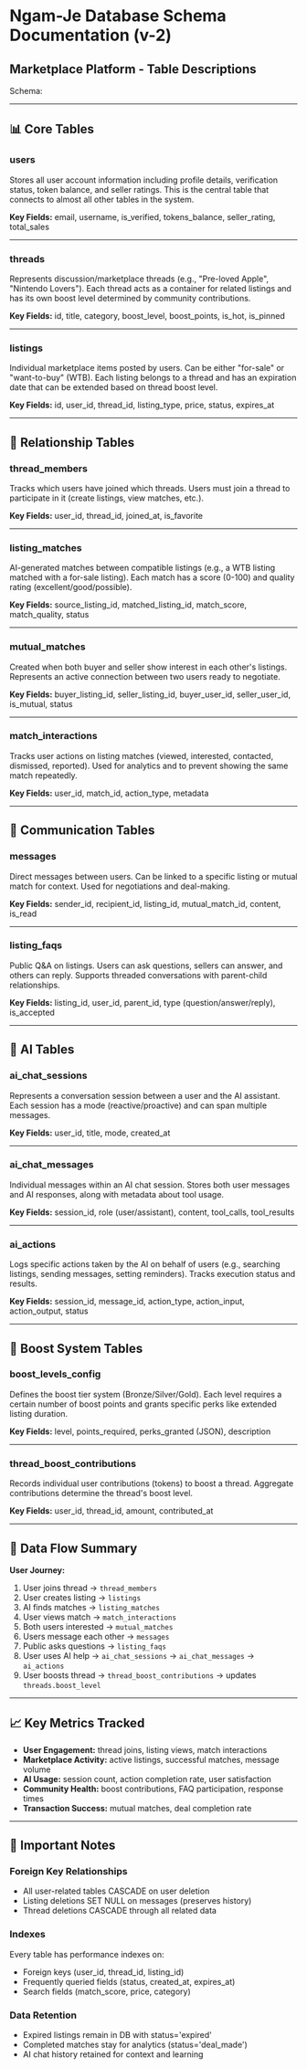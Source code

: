 # Ngam-Je Database Schema Documentation (v-2)
## Marketplace Platform - Table Descriptions
Schema: 

---

## 📊 Core Tables

### **users**
Stores all user account information including profile details, verification status, token balance, and seller ratings. This is the central table that connects to almost all other tables in the system.

**Key Fields:** email, username, is_verified, tokens_balance, seller_rating, total_sales

---

### **threads**
Represents discussion/marketplace threads (e.g., "Pre-loved Apple", "Nintendo Lovers"). Each thread acts as a container for related listings and has its own boost level determined by community contributions.

**Key Fields:** id, title, category, boost_level, boost_points, is_hot, is_pinned

---

### **listings**
Individual marketplace items posted by users. Can be either "for-sale" or "want-to-buy" (WTB). Each listing belongs to a thread and has an expiration date that can be extended based on thread boost level.

**Key Fields:** id, user_id, thread_id, listing_type, price, status, expires_at

---

## 🔗 Relationship Tables

### **thread_members**
Tracks which users have joined which threads. Users must join a thread to participate in it (create listings, view matches, etc.).

**Key Fields:** user_id, thread_id, joined_at, is_favorite

---

### **listing_matches**
AI-generated matches between compatible listings (e.g., a WTB listing matched with a for-sale listing). Each match has a score (0-100) and quality rating (excellent/good/possible).

**Key Fields:** source_listing_id, matched_listing_id, match_score, match_quality, status

---

### **mutual_matches**
Created when both buyer and seller show interest in each other's listings. Represents an active connection between two users ready to negotiate.

**Key Fields:** buyer_listing_id, seller_listing_id, buyer_user_id, seller_user_id, is_mutual, status

---

### **match_interactions**
Tracks user actions on listing matches (viewed, interested, contacted, dismissed, reported). Used for analytics and to prevent showing the same match repeatedly.

**Key Fields:** user_id, match_id, action_type, metadata

---

## 💬 Communication Tables

### **messages**
Direct messages between users. Can be linked to a specific listing or mutual match for context. Used for negotiations and deal-making.

**Key Fields:** sender_id, recipient_id, listing_id, mutual_match_id, content, is_read

---

### **listing_faqs**
Public Q&A on listings. Users can ask questions, sellers can answer, and others can reply. Supports threaded conversations with parent-child relationships.

**Key Fields:** listing_id, user_id, parent_id, type (question/answer/reply), is_accepted

---

## 🤖 AI Tables

### **ai_chat_sessions**
Represents a conversation session between a user and the AI assistant. Each session has a mode (reactive/proactive) and can span multiple messages.

**Key Fields:** user_id, title, mode, created_at

---

### **ai_chat_messages**
Individual messages within an AI chat session. Stores both user messages and AI responses, along with metadata about tool usage.

**Key Fields:** session_id, role (user/assistant), content, tool_calls, tool_results

---

### **ai_actions**
Logs specific actions taken by the AI on behalf of users (e.g., searching listings, sending messages, setting reminders). Tracks execution status and results.

**Key Fields:** session_id, message_id, action_type, action_input, action_output, status

---

## 🚀 Boost System Tables

### **boost_levels_config**
Defines the boost tier system (Bronze/Silver/Gold). Each level requires a certain number of boost points and grants specific perks like extended listing duration.

**Key Fields:** level, points_required, perks_granted (JSON), description

---

### **thread_boost_contributions**
Records individual user contributions (tokens) to boost a thread. Aggregate contributions determine the thread's boost level.

**Key Fields:** user_id, thread_id, amount, contributed_at

---

## 🔄 Data Flow Summary

**User Journey:**
1. User joins thread → `thread_members`
2. User creates listing → `listings`
3. AI finds matches → `listing_matches`
4. User views match → `match_interactions`
5. Both users interested → `mutual_matches`
6. Users message each other → `messages`
7. Public asks questions → `listing_faqs`
8. User uses AI help → `ai_chat_sessions` → `ai_chat_messages` → `ai_actions`
9. User boosts thread → `thread_boost_contributions` → updates `threads.boost_level`

---

## 📈 Key Metrics Tracked

- **User Engagement:** thread joins, listing views, match interactions
- **Marketplace Activity:** active listings, successful matches, message volume
- **AI Usage:** session count, action completion rate, user satisfaction
- **Community Health:** boost contributions, FAQ participation, response times
- **Transaction Success:** mutual matches, deal completion rate

---

## 🔐 Important Notes

### Foreign Key Relationships
- All user-related tables CASCADE on user deletion
- Listing deletions SET NULL on messages (preserves history)
- Thread deletions CASCADE through all related data

### Indexes
Every table has performance indexes on:
- Foreign keys (user_id, thread_id, listing_id)
- Frequently queried fields (status, created_at, expires_at)
- Search fields (match_score, price, category)

### Data Retention
- Expired listings remain in DB with status='expired'
- Completed matches stay for analytics (status='deal_made')
- AI chat history retained for context and learning
